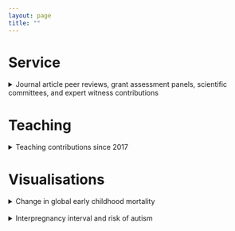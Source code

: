 ```yaml
---
layout: page
title: ""
---
```


# Service

<details>
 <summary> Journal article peer reviews, grant assessment panels, scientific committees, and expert witness contributions </summary>
 
 ### Journal article peer reviews
 Peer-review contributions and citation metrics can be found on [my Publons site](https://publons.com/researcher/1287244/gavin-pereira/)
 ### Professional service 
| Role | Organisation | Year(s) |
| ---- | ---- | ---- |
| Clinical fellowship practitioner reviewer | Health Council of New Zealand |		2021 |
| Panel member | European Commission, Horizon Europe Cluster 1 Health|	2021 |
| Panel member | National Health & Medical Research Council Investigator Grant Review Panel |			2020-2021 |
| Panel member | National Health & Medical Research Council Ideas Grant Review Panel |	2020
| Grant reviewer | College of Expert Reviewers, European Science Foundation |		2020 |
| Senior fellowships reviewer | Wellcome Trust, India Alliance |				2020 |
| Grant reviewer | European Science Foundation, AXA Fellowships |	2019 |
| Grant reviewer | European Science Foundation, Université Lille Nord-Europe PEARL funding |		2019 |
| Grant reviewer | European Science Foundation, Flanders research grants |			2018 – 2019 |
| Grant reviewer | Hong Kong Medical Research Fund, project grants |			2015 – 2021 |
| National committee member | Red Nose National Scientific Advisory Committee |	2019 |
| Panel member | National Health & Medical Research Council Project Grant Review Panel |	2017 – 2018 |
| Expert witness | Federal Senate Select Committee on Stillbirth Research |		2018 |
| Scientific committee chairperson | Australian Epidemiology Association national conference | 2018 |
| Session chairperson (perinatal health) | Australian Epidemiology Association national conference |			2018 |
| Plenary chairperson | Australian Epidemiology Association national conference			 |		2018 |
| Scientific committee – Abstract chairperson | Int. Soc. for Environ. Epidemiology international conference  | 	2017 |
| Session chairperson (environ. exposure & pregnancy) | Int. Soc. for Environ. Epidemiol. international conference |	2017 |
| Director/Assoc director of research and training | School of Public Health, Curtin University |		2016 – 2017 |
| Panel member | National Health & Medical Research Council Postgraduate Scholarship Panel |		2016 |
</details>

# Teaching

<details>
 
 <summary> Teaching contributions since 2017 </summary>

| Year | Role | Unit | Semester | Course | Institution | Coordination | Students |
| ---- | ---- | ---- | ---- | ---- | ---- | ---- | ---- |
| 2019 |	Unit coordinator | Epidemiology & Evidence (STAT6000/01) | S2 | Master Public Health | Curtin University | 3 staff  | 87  |
| 2019 |	Unit coordinator | Epidemiology & Evidence (STAT6000/01) | S1 | Master Public Health | Curtin University | 3 staff  | 83   |
| 2019 |	Unit coordinator | Principles of Epidemiology & Biostatistics (MEDS4003) | S1 | Honours | Curtin University | 2 staff  | 11  |
| 2018	| Unit coordinator | Principles of Epidemiology & Biostatistics (MEDS4003) | S1 | Honours | Curtin University | 2 staff  | 14  |
| 2019 |	Lecturer | Epidemiology & Evidence (STAT6000/01) | S1 | Master of Public Health | Curtin University | NA | 87  |
| 2019 |	Lecturer | Epidemiology & Evidence (STAT6000/01) | S1 | Master of Public Health | Curtin University | NA |  83  |
| 2019 |	Lecturer | Epidemiology & Biostatistics Practice (MEDS4002) | S2 | Honours | Curtin University | NA |  11  |
| 2019 |	Lecturer | Epidemiology & Biostatistics Practice (MEDS4003) | S1 | Honours | Curtin University | NA |  11  |
| 2018 |	Lecturer | Epidemiology & Biostatistics Practice (MEDS4003) | S1 | Honours | Curtin University | NA |  14  |
| 2017 |	Lecturer | Epidemiology & Biostatistics Practice (MEDS4003) | S1 | Honours | Curtin University | NA |  12  |

</details>
 
# Visualisations

<details>
<summary> Change in global early childhood mortality </summary>

<br/>
The following figure shows change in global early childhood mortality as a function of the fertility rate. Points represent countries and their size is proportional to their population. The overall trend indicates improvement over time. However, for some countries early childhood mortality deviates from this downward trend due to war, famine, infectious disease and extreme weather events from climate change.

<p align="center">
<img src="https://gavinfpereira.github.io/assets/childmortality.gif" width="600" height="600" /> 
</p>

<p align="center">
<sub><sup>Animation: G.Pereira<br>Data source: United Nations, Department of Economic and Social Affairs, Population Division (2019). World Population </sup></sub>
</p>

</details> 
<br/>

<details>
<summary> Interpregnancy interval and risk of autism </summary> 
<br/>
The following figure shows the extent to which associations between interpregnancy intervals (IPI) and autistic spectrum disorder changes after control for socioeconomic, psychiatric and latent (unobserved) confounders. This discovery demonstrates that effects of short IPI have been overstated and the relative importance of the effects of long IPI (possibly via biological aging).
<br/>  

<img src="https://gavinfpereira.github.io/assets/ipi and asd.gif" width="600" height=600" />   
                                                                                          
</details>

